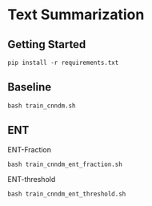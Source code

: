 # Text Summarization

## Getting Started
```
pip install -r requirements.txt
```

## Baseline 
```
bash train_cnndm.sh
```

## ENT
ENT-Fraction
```
bash train_cnndm_ent_fraction.sh
```

ENT-threshold
```
bash train_cnndm_ent_threshold.sh
```


